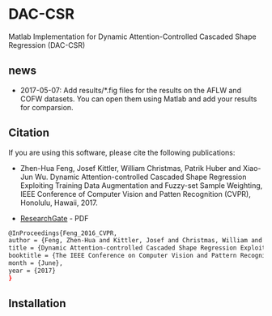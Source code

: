 # DAC-CSR 

Matlab Implementation for Dynamic Attention-Controlled Cascaded Shape Regression (DAC-CSR)

## news

* 2017-05-07: Add results/*.fig files for the results on the AFLW and COFW datasets. You can open them using Matlab and add your results for comparsion.

## Citation

If you are using this software, please cite the following publications:

* Zhen-Hua Feng, Josef Kittler, William Christmas, Patrik Huber and Xiao-Jun Wu. Dynamic Attention-controlled Cascaded Shape Regression Exploiting Training Data Augmentation and Fuzzy-set Sample Weighting, IEEE Conference of Computer Vision and Patten Recognition (CVPR), Honolulu, Hawaii, 2017.

* [ResearchGate] - PDF

```sh
@InProceedings{Feng_2016_CVPR,
author = {Feng, Zhen-Hua and Kittler, Josef and Christmas, William and Huber, Patrik and Wu, Xiao-Jun},
title = {Dynamic Attention-controlled Cascaded Shape Regression Exploiting Training Data Augmentation and Fuzzy-set Sample Weighting},
booktitle = {The IEEE Conference on Computer Vision and Pattern Recognition (CVPR)},
month = {June},
year = {2017}
}
```

## Installation



 [ResearchGate]: <https://www.researchgate.net/publication/310440905_Dynamic_Attention-controlled_Cascaded_Shape_Regression_Exploiting_Training_Data_Augmentation_and_Fuzzy-set_Sample_Weighting>


